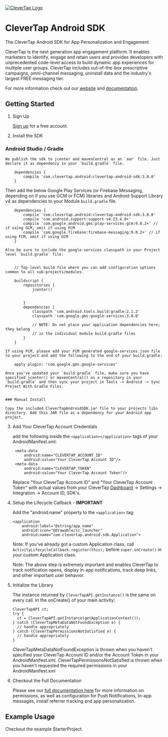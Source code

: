 [![CleverTap Logo](http://staging.support.wizrocket.com.s3-website-eu-west-1.amazonaws.com/images/CleverTap_logo.png)](http:www.clevertap.com)

# CleverTap Android SDK  

The CleverTap Android SDK for App Personalization and Engagement  

CleverTap is the next generation app engagement platform. It enables marketers to identify, engage and retain users and provides developers with unprecedented code-level access to build dynamic app experiences for multiple user groups. CleverTap includes out-of-the-box prescriptive campaigns, omni-channel messaging, uninstall data and the industry's largest FREE messaging tier.

For more information check out our [website](https://clevertap.com "CleverTap") and [documentation](http://support.clevertap.com "CleverTap Technical Documentation").

## Getting Started

1. Sign Up

    [Sign up](https://clevertap.com/sign-up) for a free account.  

2.  Install the SDK
### Android Studio / Gradle     
        
    We publish the sdk to jcenter and mavenCentral as an `aar` file. Just declare it as dependency in your `build.gradle` file.     
        
        dependencies {      
            compile 'com.clevertap.android:clevertap-android-sdk:3.0.0'     
        }       
        
   Then add the below Google Play Services (or Firebase Messaging, depending on if you use GCM or FCM) libraries and Android Support Library v4 as dependencies to your Module `build.gradle` file.                 
        
        dependencies {      
            compile 'com.clevertap.android:clevertap-android-sdk:3.0.0'     
            compile 'com.android.support:support-v4:23.4.0+'        
            compile 'com.google.android.gms:play-services-gcm:9.0.2+' // if using GCM, omit if using FCM       
            compile 'com.google.firebase:firebase-messaging:9.0.2+' // if using FCM, omit if using GCM
        }       
        
    Also be sure to include the google-services classpath in your Project level `build.gradle` file:        
        
        
        // Top-level build file where you can add configuration options common to all sub-projects/modules.         
        
        buildscript {       
            repositories {      
                jcenter()       
        
        
            }       
            dependencies {      
                classpath 'com.android.tools.build:gradle:2.1.2'        
                classpath 'com.google.gms:google-services:3.0.0'        
        
                // NOTE: Do not place your application dependencies here; they belong       
                // in the individual module build.gradle files      
            }       
        }       
        
    If using FCM, please add your FCM generated google-services.json file to your project and add the following to the end of your build.gradle:

        apply plugin: 'com.google.gms.google-services'

    Once you've updated your `build.gradle` file, make sure you have specified jcenter() or mavenCentral() as a repository in your `build.gradle` and then sync your project in Tools -> Android -> Sync Project With Gradle Files.     
 

    ### Manual Install

    Copy the included CleverTapAndroidSDK.jar file to your projects libs directory. Add this JAR file as a dependency for your Android app project.

3. Add Your CleverTap Account Credentials

    add the following inside the `<application></application>` tags of your AndroidManifest.xml:  
    
        <meta-data  
            android:name="CLEVERTAP_ACCOUNT_ID"  
            android:value="Your CleverTap Account ID"/>  
        <meta-data  
            android:name="CLEVERTAP_TOKEN"  
            android:value="Your CleverTap Account Token"/>

    Replace "Your CleverTap Account ID" and "Your CleverTap Account Token" with actual values from your CleverTap [Dashboard](https://dashboard.clevertap.com) -> Settings -> Integration -> Account ID, SDK's.

4.  Setup the Lifecycle Callback - **IMPORTANT**

    Add the "android:name" property to the `<application>` tag:

        <application
            android:label="@string/app_name"
            android:icon="@drawable/ic_launcher"
            android:name="com.clevertap.android.sdk.Application">

    Note: If you've already got a custom Application class, call `ActivityLifecycleCallback.register(this);` before `super.onCreate()` in your custom Application class.

    Note: The above step is extremely important and enables CleverTap to track notification opens, display in-app notifications, track deep links, and other important user behavior.

5.  Initialize the Library

    The instance returned by `CleverTapAPI.getInstance()` is the same on every call.  In the onCreate() of your main activity:

        CleverTapAPI ct;
        try {
          ct = CleverTapAPI.getInstance(getApplicationContext());
        } catch (CleverTapMetaDataNotFoundException e) {
          // handle appropriately
        } catch (CleverTapPermissionsNotSatisfied e) {
          // handle appropriately
        }

    CleverTapMetaDataNotFoundException is thrown when you haven't specified your CleverTap Account ID and/or the Account Token in your AndroidManifest.xml. CleverTapPermissionsNotSatisfied is thrown when you haven't requested the required permissions in your AndroidManifest.xml

6.  Checkout the Full Documentation

    Please see our [full documentation here](https://support.clevertap.com/integration/android-sdk/) for more information on permissions, as well as configuration for Push Notifications, In-app messages, install referrer tracking and app personalization.

## Example Usage
Checkout the example StarterProject.

